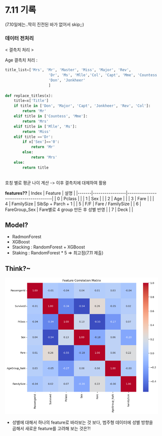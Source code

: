 # 7.11 기록
(7.10일에는..딱히 진전된 바가 없어서 skip;;)

### 데이터 전처리
< 결측치 처리 > 

Age 결측치 처리 : 

```python
title_list=['Mrs', 'Mr', 'Master', 'Miss', 'Major', 'Rev',
                    'Dr', 'Ms', 'Mlle','Col', 'Capt', 'Mme', 'Countess',
                    'Don', 'Jonkheer'
                    ]

def replace_titles(x):
    title=x['Title']
    if title in ['Don', 'Major', 'Capt', 'Jonkheer', 'Rev', 'Col']:
        return 'Mr'
    elif title in ['Countess', 'Mme']:
        return 'Mrs'
    elif title in ['Mlle', 'Ms']:
        return 'Miss'
    elif title =='Dr':
        if x['Sex']=='0':
            return 'Mr'
        else:
            return 'Mrs'
    else:
        return title
    
```
호칭 별로 평균 나이 계산 -> 이후 결측치에 대체하여 활용

**features??** 
| Index | Feature         | 설명                                  |
|-------|-----------------|---------------------------------------|
| 0     | Pclass          |                                       |
| 1     | Sex             |                                       |
| 2     | Age             |                                       |
| 3     | Fare            |                                       |
| 4     | FamilySize      | SibSp + Parch + 1                     |
| 5     | F/F             | Fare / FamilySize                     |
| 6     | FareGroup_Sex   | Fare별로 4 group 만든 후 성별 반영     |
| 7     | Deck            |                                       |

## Model?
- RadmonForest 
- XGBoost
- Stacking : RandomForest + XGBoost
- Staking : RandomForest * 5 => 최고점(7.11 제출)

## Think?~
![상관관계](image.png)

- 성별에 대해서 하나의 feature로 바라보는 것 보다, 범주형 데이터에 성별 방향을 곱해서 새로운 feature를 고려해 보는 것은?!